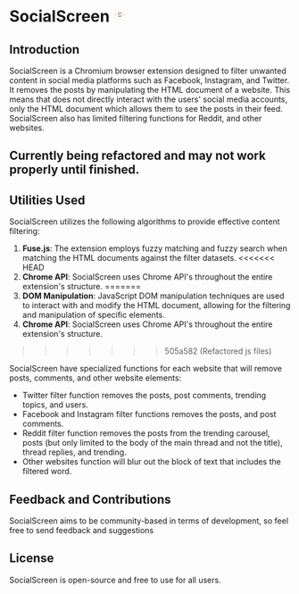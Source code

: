 # SocialScreen <img src="src/icons/48.png" alt="socialscreen logo" height="24" width="24">


## Introduction
SocialScreen is a Chromium browser extension designed to filter unwanted content in social media platforms such as Facebook, Instagram, and Twitter. It removes the posts by manipulating the HTML document of a website. This means that does not directly interact with the users' social media accounts, only the HTML document which allows them to see the posts in their feed. SocialScreen also has limited filtering functions for Reddit, and other websites.

## Currently being refactored and may not work properly until finished.

## Utilities Used
SocialScreen utilizes the following algorithms to provide effective content filtering:

1. **Fuse.js**: The extension employs fuzzy matching and fuzzy search when matching the HTML documents against the filter datasets.
<<<<<<< HEAD
2. **Chrome API**: SocialScreen uses Chrome API's throughout the entire extension's structure.
=======
2. **DOM Manipulation**: JavaScript DOM manipulation techniques are used to interact with and modify the HTML document, allowing for the filtering and manipulation of specific elements.
3. **Chrome API**: SocialScreen uses Chrome API's throughout the entire extension's structure.
>>>>>>> 505a582 (Refactored js files)

SocialScreen have specialized functions for each website that will remove posts, comments, and other website elements:
* Twitter filter function removes the posts, post comments, trending topics, and users. 
* Facebook and Instagram filter functions removes the posts, and post comments.
* Reddit filter function removes the posts from the trending carousel, posts (but only limited to the body of the main thread and not the title), thread replies, and trending.
* Other websites function will blur out the block of text that includes the filtered word.


## Feedback and Contributions
SocialScreen aims to be community-based in terms of development, so feel free to send feedback and suggestions 


## License
SocialScreen is open-source and free to use for all users.
